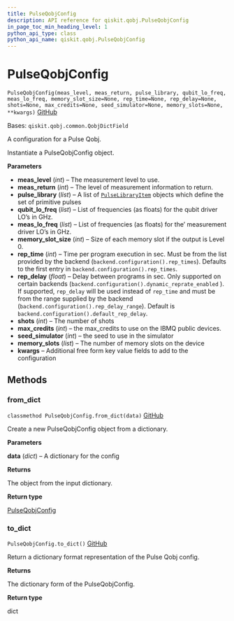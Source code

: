 ```yaml
---
title: PulseQobjConfig
description: API reference for qiskit.qobj.PulseQobjConfig
in_page_toc_min_heading_level: 1
python_api_type: class
python_api_name: qiskit.qobj.PulseQobjConfig
---
```


# PulseQobjConfig

<span id="qiskit.qobj.PulseQobjConfig" />

`PulseQobjConfig(meas_level, meas_return, pulse_library, qubit_lo_freq, meas_lo_freq, memory_slot_size=None, rep_time=None, rep_delay=None, shots=None, max_credits=None, seed_simulator=None, memory_slots=None, **kwargs)` [GitHub](https://github.com/qiskit/qiskit/tree/stable/0.18/qiskit/qobj/pulse_qobj.py "view source code")

Bases: `qiskit.qobj.common.QobjDictField`

A configuration for a Pulse Qobj.

Instantiate a PulseQobjConfig object.

**Parameters**

*   **meas\_level** (*int*) – The measurement level to use.
*   **meas\_return** (*int*) – The level of measurement information to return.
*   **pulse\_library** (*list*) – A list of [`PulseLibraryItem`](qiskit.qobj.PulseLibraryItem "qiskit.qobj.PulseLibraryItem") objects which define the set of primitive pulses
*   **qubit\_lo\_freq** (*list*) – List of frequencies (as floats) for the qubit driver LO’s in GHz.
*   **meas\_lo\_freq** (*list*) – List of frequencies (as floats) for the’ measurement driver LO’s in GHz.
*   **memory\_slot\_size** (*int*) – Size of each memory slot if the output is Level 0.
*   **rep\_time** (*int*) – Time per program execution in sec. Must be from the list provided by the backend (`backend.configuration().rep_times`). Defaults to the first entry in `backend.configuration().rep_times`.
*   **rep\_delay** (*float*) – Delay between programs in sec. Only supported on certain backends (`backend.configuration().dynamic_reprate_enabled` ). If supported, `rep_delay` will be used instead of `rep_time` and must be from the range supplied by the backend (`backend.configuration().rep_delay_range`). Default is `backend.configuration().default_rep_delay`.
*   **shots** (*int*) – The number of shots
*   **max\_credits** (*int*) – the max\_credits to use on the IBMQ public devices.
*   **seed\_simulator** (*int*) – the seed to use in the simulator
*   **memory\_slots** (*list*) – The number of memory slots on the device
*   **kwargs** – Additional free form key value fields to add to the configuration

## Methods

### from\_dict

<span id="qiskit.qobj.PulseQobjConfig.from_dict" />

`classmethod PulseQobjConfig.from_dict(data)` [GitHub](https://github.com/qiskit/qiskit/tree/stable/0.18/qiskit/qobj/pulse_qobj.py "view source code")

Create a new PulseQobjConfig object from a dictionary.

**Parameters**

**data** (*dict*) – A dictionary for the config

**Returns**

The object from the input dictionary.

**Return type**

[PulseQobjConfig](qiskit.qobj.PulseQobjConfig "qiskit.qobj.PulseQobjConfig")

### to\_dict

<span id="qiskit.qobj.PulseQobjConfig.to_dict" />

`PulseQobjConfig.to_dict()` [GitHub](https://github.com/qiskit/qiskit/tree/stable/0.18/qiskit/qobj/pulse_qobj.py "view source code")

Return a dictionary format representation of the Pulse Qobj config.

**Returns**

The dictionary form of the PulseQobjConfig.

**Return type**

dict

